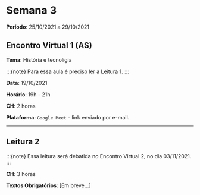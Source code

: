 # Semana 3

**Período**: 25/10/2021 a 29/10/2021

## Encontro Virtual 1 (AS)

**Tema**: História e tecnoligia

:::{note}
Para essa aula é preciso ler a Leitura 1.
:::

**Data**: 19/10/2021

**Horário**: 19h - 21h

**CH**: 2 horas

**Plataforma**: `Google Meet` - link enviado por e-mail.

---

## Leitura 2

:::{note}
Essa leitura será debatida no Encontro Virtual 2, no dia 03/11/2021.
:::

**CH**: 3 horas

**Textos Obrigatórios**: [Em breve...]